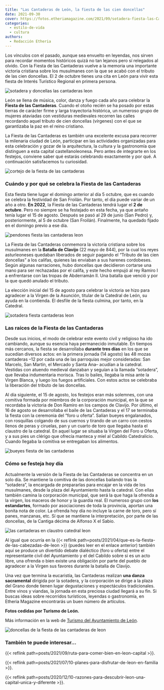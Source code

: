 ```yaml
---
title: "Las Cantaderas de León, la fiesta de las cien doncellas"
date: 2021-09-30
cover: https://fotos.etheriamagazine.com/2021/09/sotadera-fiesta-las-Cantaderas.jpg
categories: 
  - estilo-de-vida
  - cultura
authors: 
  - Redacción Etheria
---
```


Los vínculos con el pasado, aunque sea envuelto en leyendas, nos sirven para recordar 
momentos históricos quizá no tan lejanos pero sí relegados al olvido. Con la Fiesta de 
las Cantaderas vuelve a la memoria una importante victoria cristiana sobre los 
musulmanes con la que se acabó con el tributo de las cien doncellas. El 2 de octubre 
tienes una cita en León para vivir esta fiesta de Interés Turístico Regional en primera 
persona. 

![sotadera y doncellas las cantaderas leon](https://fotos.etheriamagazine.com/2021/09/doncellas-fiesta-cantaderas.jpg "La sotadera encabeza el desfile de las jóvenes doncellas.")

León se llena de música, color, danza y fuego cada año para celebrar la **Fiesta de las 
Cantaderas**. Cuando el otoño recién se ha posado por estas tierras de carácter firme y 
larga trayectoria histórica, un numeroso grupo de mujeres ataviadas con vestiduras 
medievales recorren las calles recordando aquel tributo de cien doncellas (vírgenes) con 
el que se garantizaba la paz en el reino cristiano. 

La Fiesta de las Cantaderas es también una excelente excusa para recorrer la milenaria 
ciudad de León, participar en las actividades organizadas para esta celebración y gozar 
de la arquitectura, la cultura y la gastronomía que distinguen a esta capital 
castellanoleonesa. Pero antes de integrarte en los festejos, conviene saber qué estarás 
celebrando exactamente y por qué. A continuación satisfacemos tu curiosidad. 

![cortejo de la fiesta de las cantaderas](https://fotos.etheriamagazine.com/2021/09/desfile-fiesta-cantaderas-leon.jpg "Cortejo durante la Fiesta de las Cantaderas de León.")

### Cuándo y por qué se celebra la Fiesta de las Cantaderas

Esta fiesta tiene lugar el domingo anterior al día 5 octubre, que es cuando se celebra 
la festividad de San Froilán. Por tanto, el día puede variar de un año a otro. **En 
2022**, la Fiesta de las Cantaderas tendrá lugar el **2 de octubre**. Pero no siempre se 
ha festejado en esta fecha, ya que antaño tenía lugar el 15 de agosto. Después se pasó 
al 29 de junio (San Pedro) y, posteriormente, al 5 de octubre (San Froilán). Finalmente, 
ha quedado fijado en el domingo previo a ese día. 

![pendones fiesta las cantaderas leon](https://fotos.etheriamagazine.com/2021/09/catedral-burgos-las-cantaderas.jpg "Pendones frente a la Catedral de León.")

La Fiesta de las Cantaderas conmemora la victoria cristiana sobre los musulmanes en la 
**Batalla de Clavijo** (22 mayo de 844), por la cual los reyes asturleoneses quedaban 
liberados de seguir pagando el “Tributo de las cien doncellas” a los califas, quienes 
las enviaban a sus harenes cordobeses. Según algunas narraciones, hubo doncellas que 
decidieron cortarse una mano para ser rechazadas por el califa, y este hecho empujó al 
rey Ramiro I a enfrentarse con las tropas de Abderramán II. Una batalla que venció y por 
la que quedó anulado el tributo. 

La elección inicial del 15 de agosto para celebrar la victoria se hizo para agradecer a 
la Virgen de la Asunción, titular de la Catedral de León, su ayuda en la contienda. El 
desfile de la fiesta culmina, por tanto, en la Catedral. 

![sotadera fiesta cantaderas leon](https://fotos.etheriamagazine.com/2021/09/sotadera-fiesta-las-Cantaderas.jpg "La sotadera era la señora que aleccionaba a las doncellas antes de ser enviadas a la taifa de Córdoba.")

### Las raíces de la Fiesta de las Cantaderas

Desde sus inicios, el modo de celebrar este evento civil y religioso ha ido cambiando, 
aunque su esencia haya permanecido inmutable. En tiempos más cercanos, la fiesta se 
desarrollaba **durante tres días** en los que se sucedían diversos actos: en la primera 
jornada (14 agosto) las 48 mozas cantaderas –12 por cada una de las parroquias mejor 
consideradas: San Marcelo, San Martín, el Mercado y Santa Ana– acudían a la catedral. 
Vestidas con atuendo medieval danzaban y seguían a la llamada “sotadera”, que llevaba 
indumentaria morisca. Tras lo bailes, llegaba la misa ante la Virgen Blanca, y luego los 
fuegos artificiales. Con estos actos se celebraba la liberación del tributo de las 
doncellas. 

Al día siguiente, el 15 de agosto, los festejos eran más solemnes, con una comitiva 
formada por miembros de la corporación municipal, en la que se recordaba la victoria de 
Don Ramiro en los campos de Clavijo. Por último, el 16 de agosto se desarrollaba el 
baile de las Cantaderas y el 17 se terminaba la fiesta con la ceremonia del “foro u 
oferta”. Salían bueyes engalanados, con rosquillas colgando de sus cuernos y tirando de 
un carro con cestos llenos de peras y ciruelas, pan y un cuarto de toro que llegaba 
hasta el claustro de la catedral. En aquel lugar se situaba la Virgen del Foro u Oferta, 
y a sus pies un clérigo que ofrecía manteca y miel al Cabildo Catedralicio. Cuando 
llegaba la comitiva se entregaban los alimentos. 

![bueyes fiesta de las cantaderas](https://fotos.etheriamagazine.com/2021/09/bueyes-fiesta-cantaderas-leon.jpg "Los bueyes que tiran de los carros también forman parte del desfile.")

### Cómo se festeja hoy día

Actualmente la versión de la Fiesta de las Cantaderas se concentra en un solo día. Se 
mantiene la comitiva de las doncellas bailando tras la “sotadera”, la encargada de 
prepararlas para encajar en la vida de los musulmanes, desde la plaza del Ayuntamiento 
hasta la catedral. Con ellas también camina la corporación municipal, que será la que 
haga la ofrenda a la virgen, los maceros de honor y la guardia real. El numeroso grupo 
con **los estandartes**, formado por asociaciones de toda la provincia, aportan una 
bonita nota de color. La ofrenda hoy día no incluye la carne de toro, pero sí panes, 
manzanas, etc. Sí que se mantiene la interpretación, por parte de las doncellas, de la 
Cantiga décima de Alfonso X el Sabio. 

![las cantaderas en claustro catedral leon](https://fotos.etheriamagazine.com/2021/09/cantaderas-claustro-catedral.jpg "Grupo de jóvenes del desfile de Las Cantaderas en el claustro de la Catedral de León.")

Al igual que ocurría en la {{< reflink 
path=posts/2021/04/que-es-la-fiesta-de-las-cabezadas-de-leon >}} (puedes leer en el 
enlace anterior) también aquí se produce un divertido debate dialéctico (foro u oferta) 
entre el representante civil del Ayuntamiento y el del Cabildo sobre si es un acto 
libre, una ofrenda o bien existe una obligación por parte del pueblo de agradecer a la 
Virgen sus favores durante la batalla de Clavijo. 

Una vez que termina la eucaristía, las Cantaderas realizan **una danza sacramental** 
dirigida por la sotadera, y la corporación se dirige a la plaza del Grano donde tienen 
lugar degustaciones y espectáculos tradicionales. Entre vinos y viandas, la jornada en 
esta preciosa ciudad llegará a su fin. Si buscas ideas sobre recorridos turísticos, 
leyendas o gastronomía, en Etheria Magazine encontrarás un buen número de artículos. 

**Fotos cedidas por Turismo de León.** 

Más información en la web de [Turismo del Ayuntamiento de 
León](https://www.leonestradicion.com/). 

![doncellas de la fiesta de las cantaderas de leon](https://fotos.etheriamagazine.com/2021/09/desfile-fiesta-cantaderas.jpg "Desfile de la sotadera y las jóvenes que recuerdan el tributo de las cien doncellas.")

### También te puede interesar...

{{< reflink path=posts/2021/09/ruta-para-comer-bien-en-leon-capital >}}. 

{{< reflink path=posts/2021/07/10-planes-para-disfrutar-de-leon-en-familia >}}. 

{{< reflink 
path=posts/2020/12/10-razones-para-descubrir-leon-una-capital-unica-y-diferente >}}.
